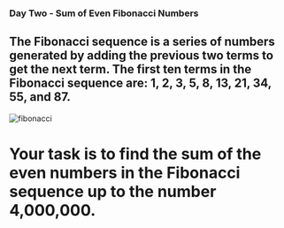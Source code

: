 ### Day Two - Sum of Even Fibonacci Numbers

## The Fibonacci sequence is a series of numbers generated by adding the previous two terms to get the next term. The first ten terms in the Fibonacci sequence are: 1, 2, 3, 5, 8, 13, 21, 34, 55, and 87. 

![fibonacci](./FibonacciSpiral.svg.png)

# Your task is to find the sum of the even numbers in the Fibonacci sequence up to the number 4,000,000.